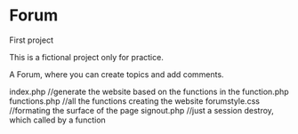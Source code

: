 # Forum
First project

This is a fictional project only for practice.

A Forum, where you can create topics and add comments.

index.php //generate the website based on the functions in the function.php
functions.php //all the functions creating the website
forumstyle.css //formating the surface of the page
signout.php //just a session destroy, which called by a function
